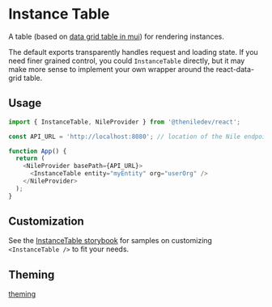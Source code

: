 # Instance Table

A table (based on [data grid table in mui](https://mui.com/x/react-data-grid/)) for rendering instances.

The default exports transparently handles request and loading state. If you need finer grained control, you could `InstanceTable` directly, but it may make more sense to implement your own wrapper around the react-data-grid table.

## Usage

```typescript
import { InstanceTable, NileProvider } from '@theniledev/react';

const API_URL = 'http://localhost:8080'; // location of the Nile endpoint

function App() {
  return (
    <NileProvider basePath={API_URL}>
      <InstanceTable entity="myEntity" org="userOrg" />
    </NileProvider>
  );
}
```

## Customization

See the [InstanceTable storybook](https://react-storybook-ten.vercel.app/?path=/story/instancetable--default) for samples on customizing `<InstanceTable />` to fit your needs.

## Theming

[theming](../../../README.md#UI%20customization)
